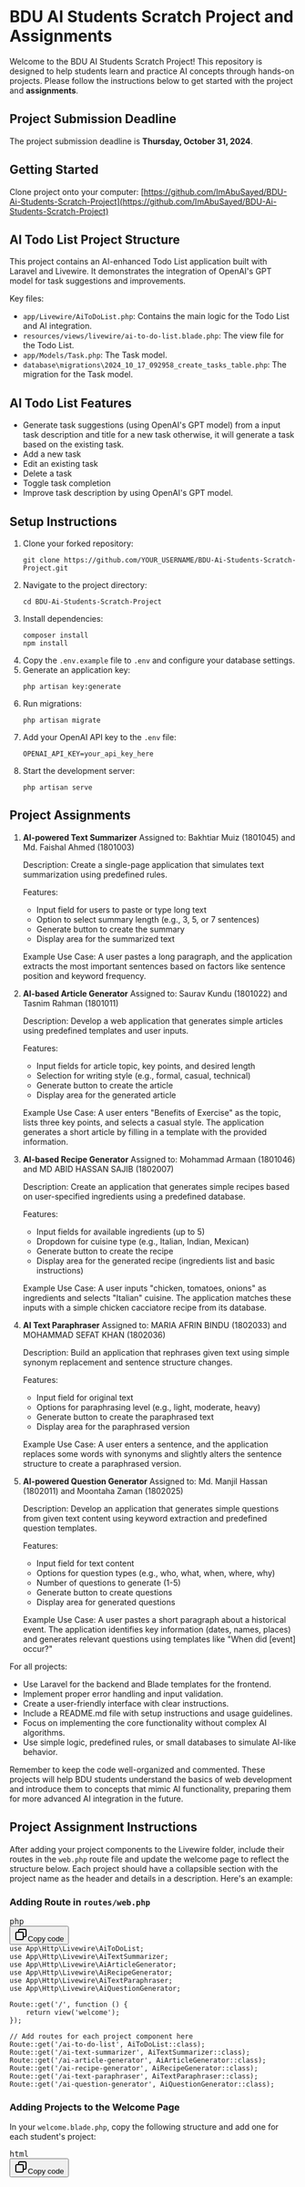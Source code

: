# BDU AI Students Scratch Project and Assignments

Welcome to the BDU AI Students Scratch Project! This repository is designed to help students learn and practice AI concepts through hands-on projects. Please follow the instructions below to get started with the project and **assignments**.

## Project Submission Deadline

The project submission deadline is **Thursday, October 31, 2024**.

## Getting Started

Clone project onto your computer: [https://github.com/ImAbuSayed/BDU-Ai-Students-Scratch-Project](https://github.com/ImAbuSayed/BDU-Ai-Students-Scratch-Project)

## AI Todo List Project Structure

This project contains an AI-enhanced Todo List application built with Laravel and Livewire. It demonstrates the integration of OpenAI's GPT model for task suggestions and improvements.

Key files:

- `app/Livewire/AiToDoList.php`: Contains the main logic for the Todo List and AI integration.
- `resources/views/livewire/ai-to-do-list.blade.php`: The view file for the Todo List.
- `app/Models/Task.php`: The Task model.
- `database\migrations\2024_10_17_092958_create_tasks_table.php`: The migration for the Task model.

## AI Todo List Features

- Generate task suggestions (using OpenAI's GPT model) from a input task description and title for a new task otherwise, it will generate a task based on the existing task.
- Add a new task
- Edit an existing task
- Delete a task
- Toggle task completion
- Improve task description by using OpenAI's GPT model.

## Setup Instructions

1. Clone your forked repository:
   ```
   git clone https://github.com/YOUR_USERNAME/BDU-Ai-Students-Scratch-Project.git
   ```
2. Navigate to the project directory:
   ```
   cd BDU-Ai-Students-Scratch-Project
   ```
3. Install dependencies:
   ```
   composer install
   npm install
   ```
4. Copy the `.env.example` file to `.env` and configure your database settings.
5. Generate an application key:
   ```
   php artisan key:generate
   ```
6. Run migrations:
   ```
   php artisan migrate
   ```
7. Add your OpenAI API key to the `.env` file:
   ```
   OPENAI_API_KEY=your_api_key_here
   ```
8. Start the development server:
   ```
   php artisan serve
   ```

## Project Assignments

1. **AI-powered Text Summarizer**
   Assigned to: Bakhtiar Muiz (1801045) and Md. Faishal Ahmed (1801003)

   Description: Create a single-page application that simulates text summarization using predefined rules.

   Features:

   - Input field for users to paste or type long text
   - Option to select summary length (e.g., 3, 5, or 7 sentences)
   - Generate button to create the summary
   - Display area for the summarized text

   Example Use Case:
   A user pastes a long paragraph, and the application extracts the most important sentences based on factors like sentence position and keyword frequency.
2. **AI-based Article Generator**
   Assigned to: Saurav Kundu (1801022) and Tasnim Rahman (1801011)

   Description: Develop a web application that generates simple articles using predefined templates and user inputs.

   Features:

   - Input fields for article topic, key points, and desired length
   - Selection for writing style (e.g., formal, casual, technical)
   - Generate button to create the article
   - Display area for the generated article

   Example Use Case:
   A user enters "Benefits of Exercise" as the topic, lists three key points, and selects a casual style. The application generates a short article by filling in a template with the provided information.
3. **AI-based Recipe Generator**
   Assigned to: Mohammad Armaan (1801046) and MD ABID HASSAN SAJIB (1802007)

   Description: Create an application that generates simple recipes based on user-specified ingredients using a predefined database.

   Features:

   - Input fields for available ingredients (up to 5)
   - Dropdown for cuisine type (e.g., Italian, Indian, Mexican)
   - Generate button to create the recipe
   - Display area for the generated recipe (ingredients list and basic instructions)

   Example Use Case:
   A user inputs "chicken, tomatoes, onions" as ingredients and selects "Italian" cuisine. The application matches these inputs with a simple chicken cacciatore recipe from its database.
4. **AI Text Paraphraser**
   Assigned to: MARIA AFRIN BINDU (1802033) and MOHAMMAD SEFAT KHAN (1802036)

   Description: Build an application that rephrases given text using simple synonym replacement and sentence structure changes.

   Features:

   - Input field for original text
   - Options for paraphrasing level (e.g., light, moderate, heavy)
   - Generate button to create the paraphrased text
   - Display area for the paraphrased version

   Example Use Case:
   A user enters a sentence, and the application replaces some words with synonyms and slightly alters the sentence structure to create a paraphrased version.
5. **AI-powered Question Generator**
   Assigned to: Md. Manjil Hassan (1802011) and Moontaha Zaman (1802025)

   Description: Develop an application that generates simple questions from given text content using keyword extraction and predefined question templates.

   Features:

   - Input field for text content
   - Options for question types (e.g., who, what, when, where, why)
   - Number of questions to generate (1-5)
   - Generate button to create questions
   - Display area for generated questions

   Example Use Case:
   A user pastes a short paragraph about a historical event. The application identifies key information (dates, names, places) and generates relevant questions using templates like "When did [event] occur?"

For all projects:

- Use Laravel for the backend and Blade templates for the frontend.
- Implement proper error handling and input validation.
- Create a user-friendly interface with clear instructions.
- Include a README.md file with setup instructions and usage guidelines.
- Focus on implementing the core functionality without complex AI algorithms.
- Use simple logic, predefined rules, or small databases to simulate AI-like behavior.

Remember to keep the code well-organized and commented. These projects will help BDU students understand the basics of web development and introduce them to concepts that mimic AI functionality, preparing them for more advanced AI integration in the future.


## Project Assignment Instructions

After adding your project components to the Livewire folder, include their routes in the `web.php` route file and update the welcome page to reflect the structure below. Each project should have a collapsible section with the project name as the header and details in a description. Here's an example:

### Adding Route in `routes/web.php`

<pre class="!overflow-visible"><div class="contain-inline-size rounded-md border-[0.5px] border-token-border-medium relative bg-token-sidebar-surface-primary dark:bg-gray-950"><div class="flex items-center text-token-text-secondary px-4 py-2 text-xs font-sans justify-between rounded-t-md h-9 bg-token-sidebar-surface-primary dark:bg-token-main-surface-secondary">php</div><div class="sticky top-9 md:top-[5.75rem]"><div class="absolute bottom-0 right-2 flex h-9 items-center"><div class="flex items-center rounded bg-token-sidebar-surface-primary px-2 font-sans text-xs text-token-text-secondary dark:bg-token-main-surface-secondary"><span class="" data-state="closed"><button class="flex gap-1 items-center py-1"><svg width="24" height="24" viewBox="0 0 24 24" fill="none" xmlns="http://www.w3.org/2000/svg" class="icon-sm"><path fill-rule="evenodd" clip-rule="evenodd" d="M7 5C7 3.34315 8.34315 2 10 2H19C20.6569 2 22 3.34315 22 5V14C22 15.6569 20.6569 17 19 17H17V19C17 20.6569 15.6569 22 14 22H5C3.34315 22 2 20.6569 2 19V10C2 8.34315 3.34315 7 5 7H7V5ZM9 7H14C15.6569 7 17 8.34315 17 10V15H19C19.5523 15 20 14.5523 20 14V5C20 4.44772 19.5523 4 19 4H10C9.44772 4 9 4.44772 9 5V7ZM5 9C4.44772 9 4 9.44772 4 10V19C4 19.5523 4.44772 20 5 20H14C14.5523 20 15 19.5523 15 19V10C15 9.44772 14.5523 9 14 9H5Z" fill="currentColor"></path></svg>Copy code</button></span></div></div></div><div class="overflow-y-auto p-4" dir="ltr"><code class="!whitespace-pre hljs language-php">use App\Http\Livewire\AiToDoList;
use App\Http\Livewire\AiTextSummarizer;
use App\Http\Livewire\AiArticleGenerator;
use App\Http\Livewire\AiRecipeGenerator;
use App\Http\Livewire\AiTextParaphraser;
use App\Http\Livewire\AiQuestionGenerator;

Route::get('/', function () {
    return view('welcome');
});

// Add routes for each project component here
Route::get('/ai-to-do-list', AiToDoList::class);
Route::get('/ai-text-summarizer', AiTextSummarizer::class);
Route::get('/ai-article-generator', AiArticleGenerator::class);
Route::get('/ai-recipe-generator', AiRecipeGenerator::class);
Route::get('/ai-text-paraphraser', AiTextParaphraser::class);
Route::get('/ai-question-generator', AiQuestionGenerator::class);
</code></div></div></pre>

### Adding Projects to the Welcome Page

In your `welcome.blade.php`, copy the following structure and add one for each student's project:

<pre class="!overflow-visible"><div class="contain-inline-size rounded-md border-[0.5px] border-token-border-medium relative bg-token-sidebar-surface-primary dark:bg-gray-950"><div class="flex items-center text-token-text-secondary px-4 py-2 text-xs font-sans justify-between rounded-t-md h-9 bg-token-sidebar-surface-primary dark:bg-token-main-surface-secondary">html</div><div class="sticky top-9 md:top-[5.75rem]"><div class="absolute bottom-0 right-2 flex h-9 items-center"><div class="flex items-center rounded bg-token-sidebar-surface-primary px-2 font-sans text-xs text-token-text-secondary dark:bg-token-main-surface-secondary"><span class="" data-state="closed"><button class="flex gap-1 items-center py-1"><svg width="24" height="24" viewBox="0 0 24 24" fill="none" xmlns="http://www.w3.org/2000/svg" class="icon-sm"><path fill-rule="evenodd" clip-rule="evenodd" d="M7 5C7 3.34315 8.34315 2 10 2H19C20.6569 2 22 3.34315 22 5V14C22 15.6569 20.6569 17 19 17H17V19C17 20.6569 15.6569 22 14 22H5C3.34315 22 2 20.6569 2 19V10C2 8.34315 3.34315 7 5 7H7V5ZM9 7H14C15.6569 7 17 8.34315 17 10V15H19C19.5523 15 20 14.5523 20 14V5C20 4.44772 19.5523 4 19 4H10C9.44772 4 9 4.44772 9 5V7ZM5 9C4.44772 9 4 9.44772 4 10V19C4 19.5523 4.44772 20 5 20H14C14.5523 20 15 19.5523 15 19V10C15 9.44772 14.5523 9 14 9H5Z" fill="currentColor"></path></svg>Copy code</button></span></div></div></div><div class="overflow-y-auto p-4" dir="ltr"><code class="!whitespace-pre hljs language-html"><div class="container mx-auto py-12">
    <div x-data="{ open: true }" class="max-w-4xl mx-auto p-6 bg-white rounded-lg shadow-xl">
        <!-- Clickable header for AI Todo List -->
        <h2 @click="open = !open" class="text-3xl font-bold mb-6 text-center text-gray-800 cursor-pointer">
            AI-Enhanced Todo List (Demo)
        </h2>
        <!-- Collapsible content -->
        <div x-show="open" x-transition>
            <livewire:ai-to-do-list />
        </div>
    </div>
</div>

<!-- New Project Section for AI Text Summarizer -->
<div class="container mx-auto py-12">
    <div x-data="{ open: false }" class="max-w-4xl mx-auto p-6 bg-white rounded-lg shadow-xl">
        <!-- Clickable header -->
        <h2 @click="open = !open" class="text-3xl font-bold mb-6 text-center text-gray-800 cursor-pointer">
            AI-powered Text Summarizer
        </h2>
        <!-- Project details -->
        <p class="text-center text-gray-700 mb-4">Assigned to: Bakhtiar Muiz (1801045) and Md. Faishal Ahmed (1801003)</p>
        <p class="text-center text-gray-600 mb-4">This project allows users to input text and summarize it based on predefined rules. It offers different summary lengths and an easy-to-use interface.</p>
        <!-- Collapsible content for project -->
        <div x-show="open" x-transition>
            <livewire:ai-text-summarizer />
        </div>
    </div>
</div>

<!-- Repeat similar structure for other projects -->
<div class="container mx-auto py-12">
    <div x-data="{ open: false }" class="max-w-4xl mx-auto p-6 bg-white rounded-lg shadow-xl">
        <h2 @click="open = !open" class="text-3xl font-bold mb-6 text-center text-gray-800 cursor-pointer">
            AI-based Article Generator
        </h2>
        <p class="text-center text-gray-700 mb-4">Assigned to: Saurav Kundu (1801022) and Tasnim Rahman (1801011)</p>
        <p class="text-center text-gray-600 mb-4">Generates simple articles based on user inputs such as topic, key points, and writing style.</p>
        <div x-show="open" x-transition>
            <livewire:ai-article-generator />
        </div>
    </div>
</div>

<!-- Additional project structure examples -->
<div class="container mx-auto py-12">
    <div x-data="{ open: false }" class="max-w-4xl mx-auto p-6 bg-white rounded-lg shadow-xl">
        <h2 @click="open = !open" class="text-3xl font-bold mb-6 text-center text-gray-800 cursor-pointer">
            AI-based Recipe Generator
        </h2>
        <p class="text-center text-gray-700 mb-4">Assigned to: Mohammad Armaan (1801046) and MD ABID HASSAN SAJIB (1802007)</p>
        <p class="text-center text-gray-600 mb-4">Generates recipes based on user-specified ingredients and cuisine type.</p>
        <div x-show="open" x-transition>
            <livewire:ai-recipe-generator />
        </div>
    </div>
</div>

<div class="container mx-auto py-12">
    <div x-data="{ open: false }" class="max-w-4xl mx-auto p-6 bg-white rounded-lg shadow-xl">
        <h2 @click="open = !open" class="text-3xl font-bold mb-6 text-center text-gray-800 cursor-pointer">
            AI Text Paraphraser
        </h2>
        <p class="text-center text-gray-700 mb-4">Assigned to: MARIA AFRIN BINDU (1802033) and MOHAMMAD SEFAT KHAN (1802036)</p>
        <p class="text-center text-gray-600 mb-4">Rephrases text using synonym replacement and sentence structure adjustments.</p>
        <div x-show="open" x-transition>
            <livewire:ai-text-paraphraser />
        </div>
    </div>
</div>

<div class="container mx-auto py-12">
    <div x-data="{ open: false }" class="max-w-4xl mx-auto p-6 bg-white rounded-lg shadow-xl">
        <h2 @click="open = !open" class="text-3xl font-bold mb-6 text-center text-gray-800 cursor-pointer">
            AI-powered Question Generator
        </h2>
        <p class="text-center text-gray-700 mb-4">Assigned to: Md. Manjil Hassan (1802011) and Moontaha Zaman (1802025)</p>
        <p class="text-center text-gray-600 mb-4">Generates questions from given text content based on keywords and predefined templates.</p>
        <div x-show="open" x-transition>
            <livewire:ai-question-generator />
        </div>
    </div>
</div>
</code></div></div></pre>

### Instructions for Students:

1. Add your route to `routes/web.php` for your Livewire component.
2. In `welcome.blade.php`, create a collapsible section for your project with your name, student ID, and a brief description.
3. Implement proper error handling and ensure that your project functions correctly.

This format will allow users to easily navigate through different projects on the main page while maintaining a clean and organized layout.

## Submitting Your Assignment

You can submit your assignment using either Git command line or GitHub Desktop. Choose the method you're most comfortable with.

### Using Git Command Line

1. Clone the original repository (if you haven't already):
   ```
   git clone https://github.com/ImAbuSayed/BDU-Ai-Students-Scratch-Project.git
   ```
2. Navigate to the project directory:
   ```
   cd BDU-Ai-Students-Scratch-Project
   ```
3. Create and switch to a new branch with your ID and name:
   ```
   git checkout -b assignment/YOUR_ID_YOUR_NAME/YOUR_PROJECT_NAME
   ```
4. Create a new directory with your ID and name:
   ```
   mkdir YOUR_ID_YOUR_NAME
   ```
5. Add your project files to this directory.
6. Stage your changes:
   ```
   git add .
   ```
7. Commit your changes:
   ```
   git commit -m "Add assignment: YOUR_PROJECT_NAME"
   ```
8. Push your branch to the original repository:
   ```
   git push origin assignment/YOUR_ID_YOUR_NAME/YOUR_PROJECT_NAME
   ```
9. Go to the original repository on GitHub and create a pull request from your branch. During Final submission use commit message of "Complete assignment: YOUR_PROJECT_NAME".

### Using GitHub Desktop

1. Open GitHub Desktop and clone the original repository:

   - Click on "File" > "Clone Repository"
   - Select the "URL" tab
   - Enter: https://github.com/ImAbuSayed/BDU-Ai-Students-Scratch-Project.git
   - Choose where to save the repository locally
   - Click "Clone"
2. Create a new branch:

   - Click on the current branch dropdown (usually says "main" or "master")
   - Click "New Branch"
   - Name it "assignment/YOUR_ID_YOUR_NAME/YOUR_PROJECT_NAME" for example: "assignment/1802033_Sefat_Khan/ai-recipe-generator"
   - Click "Create Branch"
3. Open the repository in your file explorer.
4. Create a new directory with your ID and name, and add your project files to this directory.
5. Back in GitHub Desktop, you should see your changes.
6. Enter a summary and description for your commit.
7. When you're ready to submit your project, Click "Commit to assignment/YOUR_ID_YOUR_NAME/YOUR_PROJECT_NAME" with a commit message of "Complete assignment: YOUR_PROJECT_NAME".
8. Click "Publish branch" to push your changes to GitHub.
9. Click "Create Pull Request" to open the pull request on GitHub.

Make sure to include a README.md file in your project directory explaining how to set up and run your project.

## Project Requirements

For each assignment, students should:

1. Use the OpenAI API to implement the AI functionality.
2. Create a simple web interface using Laravel and Livewire.
3. Implement error handling and input validation.
4. Write clear comments explaining the code.
5. Include a brief explanation of how the AI model is being used in the project.

## Evaluation Criteria

Projects will be evaluated based on:

1. Functionality: Does the project work as intended?
2. Code Quality: Is the code well-organized and easy to read?
3. UI/UX: Is the interface user-friendly and intuitive?
4. Creativity: How well does the project utilize the AI capabilities?
5. Documentation: Is the README clear and comprehensive?

## Need Help?

If you have any questions or need assistance, please open an issue in this repository [https://github.com/ImAbuSayed/BDU-Ai-Students-Scratch-Project/issues](https://github.com/ImAbuSayed/BDU-Ai-Students-Scratch-Project/issues) if applicable. You can also contact me by [Email](mailto:hi@abusayed.com.bd).

Good luck with your projects!
